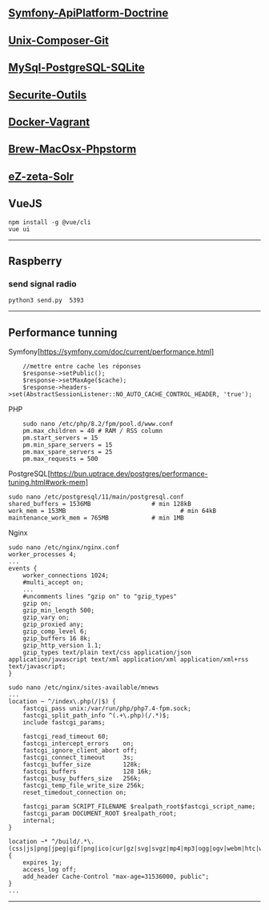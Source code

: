 
[Symfony-ApiPlatform-Doctrine](CheatSheet-Symfony-ApiPlatform-Doctrine.md)
-------

[Unix-Composer-Git](CheatSheet-Unix-Composer-Git.md)
-------

[MySql-PostgreSQL-SQLite](CheatSheet-MySql-PostgreSQL-SQLite.md)
-------

[Securite-Outils](CheatSheet-Securite-Outils.md)
-------

[Docker-Vagrant](CheatSheet-Docker-Vagrant.md)
-------

[Brew-MacOsx-Phpstorm](CheatSheet-Brew-MacOsx-Phpstorm.md)
-------

[eZ-zeta-Solr](CheatSheet-eZ-zeta-Solr.md)
-------

## VueJS

    npm install -g @vue/cli
    vue ui

--------

## Raspberry
### send signal radio
    python3 send.py  5393

-------


## Performance tunning
Symfony[https://symfony.com/doc/current/performance.html]

        //mettre entre cache les réponses
        $response->setPublic();
        $response->setMaxAge($cache);
        $response->headers->set(AbstractSessionListener::NO_AUTO_CACHE_CONTROL_HEADER, 'true');
        
PHP

        sudo nano /etc/php/8.2/fpm/pool.d/www.conf
        pm.max_children = 40 # RAM / RSS column
        pm.start_servers = 15
        pm.min_spare_servers = 15
        pm.max_spare_servers = 25
        pm.max_requests = 500

        
PostgreSQL[https://bun.uptrace.dev/postgres/performance-tuning.html#work-mem]

    sudo nano /etc/postgresql/11/main/postgresql.conf 
    shared_buffers = 1536MB                 # min 128kB
    work_mem = 153MB                                # min 64kB
    maintenance_work_mem = 765MB            # min 1MB

Nginx 

    sudo nano /etc/nginx/nginx.conf
    worker_processes 4;
    ...
    events {
        worker_connections 1024;
        #multi_accept on;
        ...
        #uncomments lines "gzip on" to "gzip_types"
        gzip on;
        gzip_min_length 500;
        gzip_vary on;
        gzip_proxied any;
        gzip_comp_level 6;
        gzip_buffers 16 8k;
        gzip_http_version 1.1;
        gzip_types text/plain text/css application/json application/javascript text/xml application/xml application/xml+rss text/javascript;
    }

    sudo nano /etc/nginx/sites-available/mnews 
    ...
    location ~ ^/index\.php(/|$) {
        fastcgi_pass unix:/var/run/php/php7.4-fpm.sock;
        fastcgi_split_path_info ^(.+\.php)(/.*)$;
        include fastcgi_params;

        fastcgi_read_timeout 60;
        fastcgi_intercept_errors    on;
        fastcgi_ignore_client_abort off;
        fastcgi_connect_timeout     3s;
        fastcgi_buffer_size         128k;
        fastcgi_buffers             128 16k;
        fastcgi_busy_buffers_size   256k;
        fastcgi_temp_file_write_size 256k;
        reset_timedout_connection on;

        fastcgi_param SCRIPT_FILENAME $realpath_root$fastcgi_script_name;
        fastcgi_param DOCUMENT_ROOT $realpath_root;
        internal;
    }

    location ~* ^/build/.*\.(css|js|png|jpeg|gif|png|ico|cur|gz|svg|svgz|mp4|mp3|ogg|ogv|webm|htc|woff2|woff)$ {
        expires 1y;
        access_log off;
        add_header Cache-Control "max-age=31536000, public";
    }
    ...

-------
